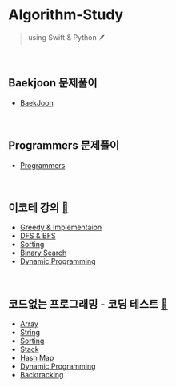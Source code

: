 # Algorithm-Study

> using Swift & Python 🪶

<br>

## Baekjoon 문제풀이

- [BaekJoon](/BaekJoon/table.md)

<br>

## Programmers 문제풀이 

- [Programmers](/Programmers/table.md)

<br>

## 이코테 강의 [🔗](https://www.youtube.com/playlist?list=PLRx0vPvlEmdAghTr5mXQxGpHjWqSz0dgC)

- [Greedy & Implementaion](/이코테/1_Greedy&Implementation.md)
- [DFS & BFS](/이코테/2_DFS&BFS.md)
- [Sorting](/이코테/3_Sotring.md)
- [Binary Search](/이코테/4_BinarySearch.md)
- [Dynamic Programming](/이코테/5_DynamicProgramming.md)

<br>

## 코드없는 프로그래밍 - 코딩 테스트 [🔗](https://www.youtube.com/@user-pw9fm4gc7e)

- [Array](/NoCodeProgram/1_Array.md)
- [String](/NoCodeProgram/2_String.md)
- [Sorting](/NoCodeProgram/3_Sorting.md)
- [Stack](/NoCodeProgram/4_Stack.md)
- [Hash Map](/NoCodeProgram/5_HashTable.md)
- [Dynamic Programming](/NoCodeProgram/6_DynamicProgramming.md)
- [Backtracking](/NoCodeProgram/7_Backtracking.md)
